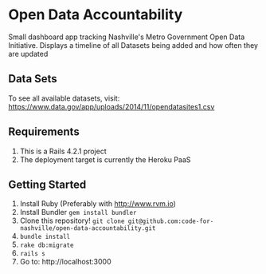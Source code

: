 # Open Data Accountability

Small dashboard app tracking Nashville's Metro Government Open Data Initiative.
Displays a timeline of all Datasets being added and how often they are updated

## Data Sets
To see all available datasets, visit:
https://www.data.gov/app/uploads/2014/11/opendatasites1.csv

## Requirements

1. This is a Rails 4.2.1 project
1. The deployment target is currently the Heroku PaaS

## Getting Started

1. Install Ruby (Preferably with http://www.rvm.io)
1. Install Bundler ```gem install bundler```
1. Clone this repository! ```git clone git@github.com:code-for-nashville/open-data-accountability.git```
1. ```bundle install```
1. ```rake db:migrate```
1. ```rails s```
1. Go to: http://localhost:3000

